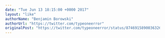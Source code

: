 ```yaml
---
date: "Tue Jun 13 18:15:00 +0000 2017"
layout: "like"
authorName: "Benjamin Borowski"
authorUrl: "https://twitter.com/typeoneerror"
originalPost: "https://twitter.com/typeoneerror/status/874691589003632642"
---
```

